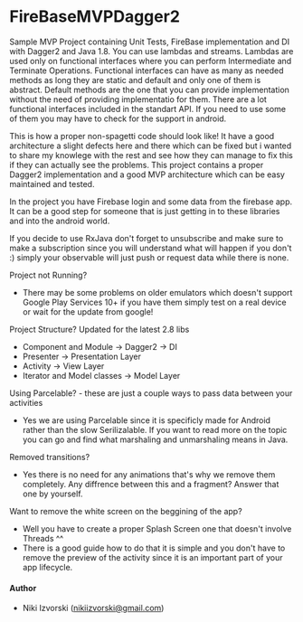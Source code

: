 FireBaseMVPDagger2
==========

Sample MVP Project containing Unit Tests, FireBase implementation and DI with Dagger2 and Java 1.8. You can use lambdas and streams. Lambdas are used only on functional interfaces where you can perform Intermediate and Terminate Operations. Functional interfaces can have as many as needed methods as long they are static and default and only one of them is abstract. Default methods are the one that you can provide implementation without the need of providing implementatio for them. There are a lot functional interfaces included in the standart API. If you need to use some of them you may have to check for the support in android.

This is how a proper non-spagetti code should look like! It have a good architecture a slight defects here and there which can be fixed but i wanted to share my knowlege with the rest and see how they can manage to fix this if they can actually see the problems. This project contains a proper Dagger2 implementation and a good MVP architecture which can be easy maintained and tested.

In the project you have Firebase login and some data from the firebase app. It can be a good step for someone that is just getting in to these libraries and into the android world.

If you decide to use RxJava don't forget to unsubscribe and make sure to make a subscription since you will understand what will happen if you don't :) simply your observable will just push or request data while there is none.

Project not Running? 

- There may be some problems on older emulators which doesn't support Google Play Services 10+ if you have them simply test on a real device or wait for the update from google!

Project Structure? Updated for the latest 2.8 libs

- Component and Module -> Dagger2 -> DI
- Presenter -> Presentation Layer
- Activity -> View Layer
- Iterator and Model classes -> Model Layer

Using Parcelable? - these are just a couple ways to pass data between your activities

- Yes we are using Parcelable since it is specificly made for Android rather than the slow Serilizalable. If you want to read more on the topic you can go and find what marshaling and unmarshaling means in Java.

Removed transitions?

- Yes there is no need for any animations that's why we remove them completely. Any diffrence between this and a fragment? Answer that one by yourself.

Want to remove the white screen on the beggining of the app?

- Well you have to create a proper Splash Screen one that doesn't involve Threads ^^
- There is a good guide how to do that it is simple and you don't have to remove the preview of the activity since it is an important part of your app lifecycle.

#### Author

- Niki Izvorski (nikiizvorski@gmail.com)
